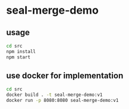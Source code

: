 # seal-merge-demo

## usage

```bash
cd src
npm install
npm start
```

## use docker for implementation

```bash
cd src
docker build . -t seal-merge-demo:v1
docker run -p 8080:8080 seal-merge-demo:v1
```